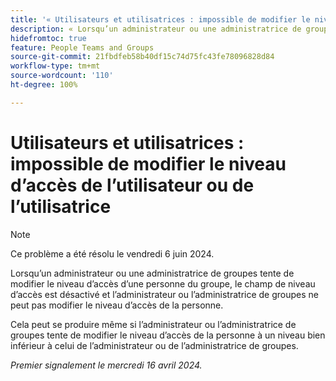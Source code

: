 ```yaml
---
title: '« Utilisateurs et utilisatrices : impossible de modifier le niveau d’accès de l’utilisateur ou de l’utilisatrice »'
description: « Lorsqu’un administrateur ou une administratrice de groupes tente de modifier le niveau d’accès d’une personne du groupe, le champ de niveau d’accès est désactivé et l’administrateur ou l’administratrice de groupes ne peut pas modifier le niveau d’accès de la personne. »
hidefromtoc: true
feature: People Teams and Groups
source-git-commit: 21fbdfeb58b40df15c74d75fc43fe78096828d84
workflow-type: tm+mt
source-wordcount: '110'
ht-degree: 100%

---
```



# Utilisateurs et utilisatrices : impossible de modifier le niveau d’accès de l’utilisateur ou de l’utilisatrice

>[!NOTE]
>
>Ce problème a été résolu le vendredi 6 juin 2024.

Lorsqu’un administrateur ou une administratrice de groupes tente de modifier le niveau d’accès d’une personne du groupe, le champ de niveau d’accès est désactivé et l’administrateur ou l’administratrice de groupes ne peut pas modifier le niveau d’accès de la personne.

Cela peut se produire même si l’administrateur ou l’administratrice de groupes tente de modifier le niveau d’accès de la personne à un niveau bien inférieur à celui de l’administrateur ou de l’administratrice de groupes.

_Premier signalement le mercredi 16 avril 2024._

